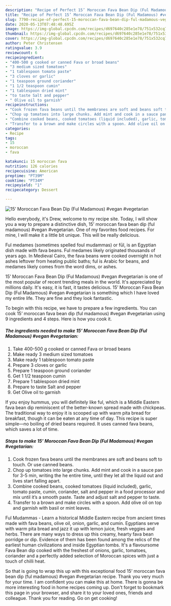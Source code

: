 ```yaml
---
description: "Recipe of Perfect 15’ Moroccan Fava Bean Dip (Ful Madamous) #vegan #vegetarian"
title: "Recipe of Perfect 15’ Moroccan Fava Bean Dip (Ful Madamous) #vegan #vegetarian"
slug: 7790-recipe-of-perfect-15-moroccan-fava-bean-dip-ful-madamous-vegan-vegetarian
date: 2020-05-13T07:48:48.695Z
image: https://img-global.cpcdn.com/recipes/d697640c285e1e78/751x532cq70/15-moroccan-fava-bean-dip-ful-madamous-vegan-vegetarian-recipe-main-photo.jpg
thumbnail: https://img-global.cpcdn.com/recipes/d697640c285e1e78/751x532cq70/15-moroccan-fava-bean-dip-ful-madamous-vegan-vegetarian-recipe-main-photo.jpg
cover: https://img-global.cpcdn.com/recipes/d697640c285e1e78/751x532cq70/15-moroccan-fava-bean-dip-ful-madamous-vegan-vegetarian-recipe-main-photo.jpg
author: Peter Christensen
ratingvalue: 3.9
reviewcount: 6
recipeingredient:
- "400-500 g cooked or canned Fava or broad beans"
- "3 medium sized tomatoes"
- "1 tablespoon tomato paste"
- "3 cloves or garlic"
- "1 teaspoon ground coriander"
- "1 1/2 teaspoon cumin"
- "1 tablespoon dried mint"
- "to taste Salt and pepper"
- " Olive oil to garnish"
recipeinstructions:
- "Cook frozen fava beans until the membranes are soft and beans soft to touch. Or use canned beans."
- "Chop up tomatoes into large chunks. Add mint and cook in a sauce pan for 3-5 min, writing the he entire time, until they let all the liquid out and lives start falling apart."
- "Combine cooked beans, cooked tomatoes (liquid included), garlic, tomato paste, cumin, coriander, salt and pepper in a food processor and mix until it’s a smooth paste. Taste and adjust salt and pepper to taste."
- "Transfer to a brown and make circles with a spoon. Add olive oil on top and garnish with basil or mint leaves."
categories:
- Recipe
tags:
- 15
- moroccan
- fava

katakunci: 15 moroccan fava 
nutrition: 126 calories
recipecuisine: American
preptime: "PT39M"
cooktime: "PT34M"
recipeyield: "1"
recipecategory: Dessert

---
```



![15’ Moroccan Fava Bean Dip (Ful Madamous) #vegan #vegetarian](https://img-global.cpcdn.com/recipes/d697640c285e1e78/751x532cq70/15-moroccan-fava-bean-dip-ful-madamous-vegan-vegetarian-recipe-main-photo.jpg)

Hello everybody, it's Drew, welcome to my recipe site. Today, I will show you a way to prepare a distinctive dish, 15’ moroccan fava bean dip (ful madamous) #vegan #vegetarian. One of my favorites food recipes. For mine, I will make it a little bit unique. This will be really delicious.

Ful medames (sometimes spelled foul mudammas) or fūl, is an Egyptian dish made with fava beans. Ful medames likely originated thousands of years ago. In Medieval Cairo, the fava beans were cooked overnight in hot ashes leftover from heating public baths; ful is Arabic for beans, and medames likely comes from the word dims, or ashes.

15’ Moroccan Fava Bean Dip (Ful Madamous) #vegan #vegetarian is one of the most popular of recent trending meals in the world. It's appreciated by millions daily. It's easy, it is fast, it tastes delicious. 15’ Moroccan Fava Bean Dip (Ful Madamous) #vegan #vegetarian is something which I have loved my entire life. They are fine and they look fantastic.


To begin with this recipe, we have to prepare a few ingredients. You can cook 15’ moroccan fava bean dip (ful madamous) #vegan #vegetarian using 9 ingredients and 4 steps. Here is how you cook it.

<!--inarticleads1-->

##### The ingredients needed to make 15’ Moroccan Fava Bean Dip (Ful Madamous) #vegan #vegetarian:

1. Take 400-500 g cooked or canned Fava or broad beans
1. Make ready 3 medium sized tomatoes
1. Make ready 1 tablespoon tomato paste
1. Prepare 3 cloves or garlic
1. Prepare 1 teaspoon ground coriander
1. Get 1 1/2 teaspoon cumin
1. Prepare 1 tablespoon dried mint
1. Prepare to taste Salt and pepper
1. Get  Olive oil to garnish


If you enjoy hummus, you will definitely like ful, which is a Middle Eastern fava bean dip reminiscent of the better-known spread made with chickpeas. The traditional way to enjoy it is scooped up with warm pita bread for breakfast, though it can be eaten at any time of day. This recipe is super simple—no boiling of dried beans required. It uses canned fava beans, which saves a lot of time. 

<!--inarticleads2-->

##### Steps to make 15’ Moroccan Fava Bean Dip (Ful Madamous) #vegan #vegetarian:

1. Cook frozen fava beans until the membranes are soft and beans soft to touch. Or use canned beans.
1. Chop up tomatoes into large chunks. Add mint and cook in a sauce pan for 3-5 min, writing the he entire time, until they let all the liquid out and lives start falling apart.
1. Combine cooked beans, cooked tomatoes (liquid included), garlic, tomato paste, cumin, coriander, salt and pepper in a food processor and mix until it’s a smooth paste. Taste and adjust salt and pepper to taste.
1. Transfer to a brown and make circles with a spoon. Add olive oil on top and garnish with basil or mint leaves.


Ful Mudammas - Learn a historical Middle Eastern recipe from ancient times made with fava beans, olive oil, onion, garlic, and cumin. Egyptians serve with warm pita bread and jazz it up with lemon juice, fresh veggies and herbs. There are many ways to dress up this creamy, hearty fava bean porridge or dip. Evidence of them has been found among the relics of the earliest human civilizations and inside Egyptian tombs. It&#39;s a flavoursome Fava Bean dip cooked with the freshest of onions, garlic, tomatoes, coriander and a perfectly added selection of Moroccan spices with just a touch of chilli heat. 

So that is going to wrap this up with this exceptional food 15’ moroccan fava bean dip (ful madamous) #vegan #vegetarian recipe. Thank you very much for your time. I am confident you can make this at home. There is gonna be more interesting food in home recipes coming up. Don't forget to bookmark this page in your browser, and share it to your loved ones, friends and colleague. Thank you for reading. Go on get cooking!
